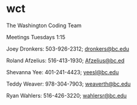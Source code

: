 # wct
The Washington Coding Team

Meetings Tuesdays 1:15 

Joey Dronkers: 503-926-2312; dronkers@bc.edu

Roland Afzelius: 516-413-1930; Afzelius@bc.ed

Shevanna Yee: 401-241-4423; yeesl@bc.edu

Teddy Weaver: 978-304-7903; weaverth@bc.edu

Ryan Wahlers: 516-426-3220; wahlersr@bc.edu
